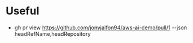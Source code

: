 # Useful

- gh pr view https://github.com/jonyjalfon94/aws-ai-demo/pull/1 --json headRefName,headRepository